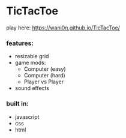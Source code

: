 # TicTacToe

play here: https://wani0n.github.io/TicTacToe/

### features:
 - resizable grid
 - game mods:
   - Computer (easy)
   - Computer (hard)
   - Player vs Player
 - sound effects

### built in:
 - javascript
 - css
 - html
 
